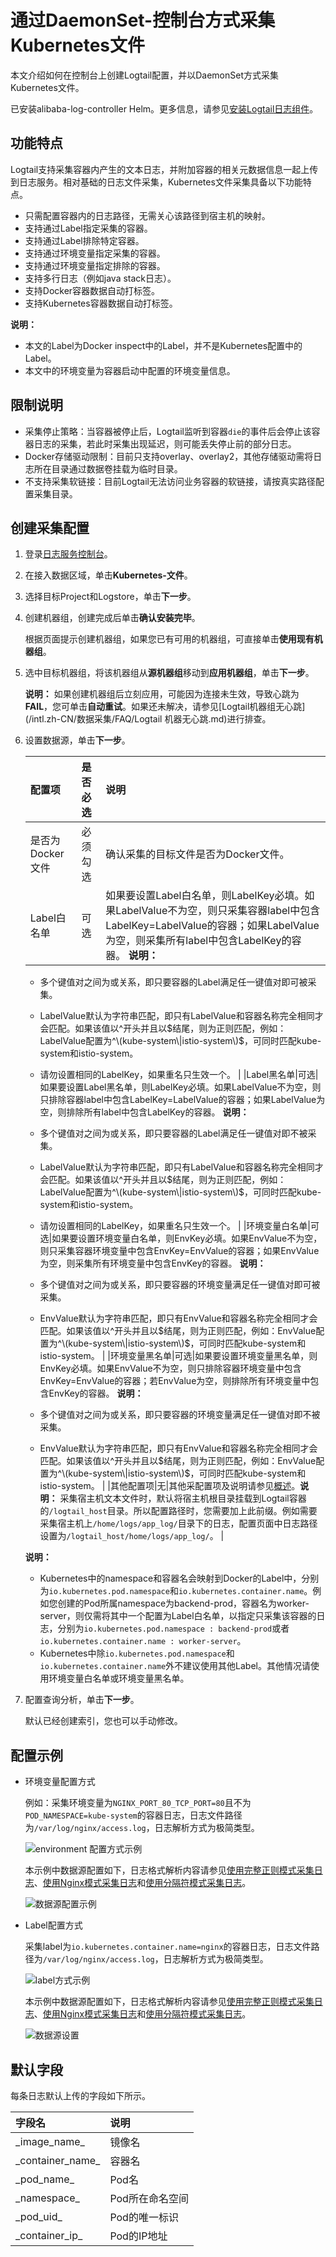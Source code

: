 # 通过DaemonSet-控制台方式采集Kubernetes文件

本文介绍如何在控制台上创建Logtail配置，并以DaemonSet方式采集Kubernetes文件。

已安装alibaba-log-controller Helm。更多信息，请参见[安装Logtail日志组件](/intl.zh-CN/数据采集/Logtail采集/采集容器日志/安装Logtail日志组件.md)。

## 功能特点

Logtail支持采集容器内产生的文本日志，并附加容器的相关元数据信息一起上传到日志服务。相对基础的日志文件采集，Kubernetes文件采集具备以下功能特点。

-   只需配置容器内的日志路径，无需关心该路径到宿主机的映射。
-   支持通过Label指定采集的容器。
-   支持通过Label排除特定容器。
-   支持通过环境变量指定采集的容器。
-   支持通过环境变量指定排除的容器。
-   支持多行日志（例如java stack日志）。
-   支持Docker容器数据自动打标签。
-   支持Kubernetes容器数据自动打标签。

**说明：**

-   本文的Label为Docker inspect中的Label，并不是Kubernetes配置中的Label。
-   本文中的环境变量为容器启动中配置的环境变量信息。

## 限制说明

-   采集停止策略：当容器被停止后，Logtail监听到容器`die`的事件后会停止该容器日志的采集，若此时采集出现延迟，则可能丢失停止前的部分日志。
-   Docker存储驱动限制：目前只支持overlay、overlay2，其他存储驱动需将日志所在目录通过数据卷挂载为临时目录。
-   不支持采集软链接：目前Logtail无法访问业务容器的软链接，请按真实路径配置采集目录。

## 创建采集配置

1.  登录[日志服务控制台](https://sls.console.aliyun.com)。

2.  在接入数据区域，单击**Kubernetes-文件**。

3.  选择目标Project和Logstore，单击**下一步**。

4.  创建机器组，创建完成后单击**确认安装完毕**。

    根据页面提示创建机器组，如果您已有可用的机器组，可直接单击**使用现有机器组**。

5.  选中目标机器组，将该机器组从**源机器组**移动到**应用机器组**，单击**下一步**。

    **说明：** 如果创建机器组后立刻应用，可能因为连接未生效，导致心跳为**FAIL**，您可单击**自动重试**。如果还未解决，请参见[Logtail机器组无心跳](/intl.zh-CN/数据采集/FAQ/Logtail 机器无心跳.md)进行排查。

6.  设置数据源，单击**下一步**。

    |配置项|是否必选|说明|
    |:--|:---|:-|
    |是否为Docker文件|必须勾选|确认采集的目标文件是否为Docker文件。|
    |Label白名单|可选|如果要设置Label白名单，则LabelKey必填。如果LabelValue不为空，则只采集容器label中包含LabelKey=LabelValue的容器；如果LabelValue为空，则采集所有label中包含LabelKey的容器。 **说明：**

    -   多个键值对之间为或关系，即只要容器的Label满足任一键值对即可被采集。
    -   LabelValue默认为字符串匹配，即只有LabelValue和容器名称完全相同才会匹配。如果该值以^开头并且以$结尾，则为正则匹配，例如：LabelValue配置为^\(kube-system\|istio-system\)$，可同时匹配kube-system和istio-system。
    -   请勿设置相同的LabelKey，如果重名只生效一个。 |
    |Label黑名单|可选|如果要设置Label黑名单，则LabelKey必填。如果LabelValue不为空，则只排除容器label中包含LabelKey=LabelValue的容器；如果LabelValue为空，则排除所有label中包含LabelKey的容器。 **说明：**

    -   多个键值对之间为或关系，即只要容器的Label满足任一键值对即不被采集。
    -   LabelValue默认为字符串匹配，即只有LabelValue和容器名称完全相同才会匹配。如果该值以^开头并且以$结尾，则为正则匹配，例如：LabelValue配置为^\(kube-system\|istio-system\)$，可同时匹配kube-system和istio-system。
    -   请勿设置相同的LabelKey，如果重名只生效一个。 |
    |环境变量白名单|可选|如果要设置环境变量白名单，则EnvKey必填。如果EnvValue不为空，则只采集容器环境变量中包含EnvKey=EnvValue的容器；如果EnvValue为空，则采集所有环境变量中包含EnvKey的容器。 **说明：**

    -   多个键值对之间为或关系，即只要容器的环境变量满足任一键值对即可被采集。
    -   EnvValue默认为字符串匹配，即只有EnvValue和容器名称完全相同才会匹配。如果该值以^开头并且以$结尾，则为正则匹配，例如：EnvValue配置为^\(kube-system\|istio-system\)$，可同时匹配kube-system和istio-system。 |
    |环境变量黑名单|可选|如果要设置环境变量黑名单，则EnvKey必填。如果EnvValue不为空，则只排除容器环境变量中包含EnvKey=EnvValue的容器；若EnvValue为空，则排除所有环境变量中包含EnvKey的容器。 **说明：**

    -   多个键值对之间为或关系，即只要容器的环境变量满足任一键值对即不被采集。
    -   EnvValue默认为字符串匹配，即只有EnvValue和容器名称完全相同才会匹配。如果该值以^开头并且以$结尾，则为正则匹配，例如：EnvValue配置为^\(kube-system\|istio-system\)$，可同时匹配kube-system和istio-system。 |
    |其他配置项|无|其他采配置项及说明请参见[概述](/intl.zh-CN/数据采集/Logtail采集/采集文本日志/概述.md)。**说明：** 采集宿主机文本文件时，默认将宿主机根目录挂载到Logtail容器的`/logtail_host`目录。所以配置路径时，您需要加上此前缀。例如需要采集宿主机上`/home/logs/app_log/`目录下的日志，配置页面中日志路径设置为`/logtail_host/home/logs/app_log/`。 |

    **说明：**

    -   Kubernetes中的namespace和容器名会映射到Docker的Label中，分别为`io.kubernetes.pod.namespace`和`io.kubernetes.container.name`。例如您创建的Pod所属namespace为backend-prod，容器名为worker-server，则仅需将其中一个配置为Label白名单，以指定只采集该容器的日志，分别为`io.kubernetes.pod.namespace : backend-prod`或者`io.kubernetes.container.name : worker-server`。
    -   Kubernetes中除`io.kubernetes.pod.namespace`和`io.kubernetes.container.name`外不建议使用其他Label。其他情况请使用环境变量白名单或环境变量黑名单。
7.  配置查询分析，单击**下一步**。

    默认已经创建索引，您也可以手动修改。


## 配置示例

-   环境变量配置方式

    例如：采集环境变量为`NGINX_PORT_80_TCP_PORT=80`且不为`POD_NAMESPACE=kube-system`的容器日志，日志文件路径为`/var/log/nginx/access.log`，日志解析方式为极简类型。

    ![environment 配置方式示例](https://static-aliyun-doc.oss-accelerate.aliyuncs.com/assets/img/zh-CN/0330559951/p54512.png)

    本示例中数据源配置如下，日志格式解析内容请参见[使用完整正则模式采集日志](/intl.zh-CN/数据采集/Logtail采集/采集文本日志/使用完整正则模式采集日志.md)、[使用Nginx模式采集日志](/intl.zh-CN/数据采集/Logtail采集/采集文本日志/使用Nginx模式采集日志.md)和[使用分隔符模式采集日志](/intl.zh-CN/数据采集/Logtail采集/采集文本日志/使用分隔符模式采集日志.md)。

    ![数据源配置示例](https://static-aliyun-doc.oss-accelerate.aliyuncs.com/assets/img/zh-CN/0330559951/p54511.png)

-   Label配置方式

    采集label为`io.kubernetes.container.name=nginx`的容器日志，日志文件路径为`/var/log/nginx/access.log`，日志解析方式为极简类型。

    ![label方式示例](https://static-aliyun-doc.oss-accelerate.aliyuncs.com/assets/img/zh-CN/0330559951/p54510.png)

    本示例中数据源配置如下，日志格式解析内容请参见[使用完整正则模式采集日志](/intl.zh-CN/数据采集/Logtail采集/采集文本日志/使用完整正则模式采集日志.md)、[使用Nginx模式采集日志](/intl.zh-CN/数据采集/Logtail采集/采集文本日志/使用Nginx模式采集日志.md)和[使用分隔符模式采集日志](/intl.zh-CN/数据采集/Logtail采集/采集文本日志/使用分隔符模式采集日志.md)。

    ![数据源设置](https://static-aliyun-doc.oss-accelerate.aliyuncs.com/assets/img/zh-CN/1330559951/p54509.png)


## 默认字段

每条日志默认上传的字段如下所示。

|字段名|说明|
|:--|:-|
|\_image\_name\_|镜像名|
|\_container\_name\_|容器名|
|\_pod\_name\_|Pod名|
|\_namespace\_|Pod所在命名空间|
|\_pod\_uid\_|Pod的唯一标识|
|\_container\_ip\_|Pod的IP地址|

